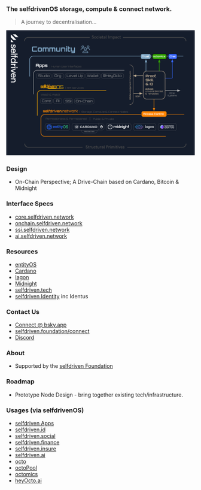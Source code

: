 
### The selfdrivenOS storage, compute &amp; connect network.

> A journey to decentralisation...

<a href="/images/selfdriven-network-stack-dark.png" target="_blank" class="text-decoration-none">
    <img src="/images/selfdriven-network-stack-dark.png" class="img-responsive rounded img-fluid">
</a>

### Design
- On-Chain Perspective; A Drive-Chain based on Cardano, Bitcoin & Midnight

### Interface Specs
- [core.selfdriven.network](https://docs.google.com/document/d/1HIVARxf_lxR7xpVL0u-zYLMMwDEepaDesblXPrWUlQ4)
- [onchain.selfdriven.network](https://docs.google.com/document/d/1g1XPtfjw5grLjewrJKt0u1pnLm3dBesdunlmUD_T1LA)
- [ssi.selfdriven.network](https://docs.google.com/document/d/147cgmmFNtSNwSqpbixtCh-BSbUdqnTXd_z1Lna2YsZQ)
- [ai.selfdriven.network](https://docs.google.com/document/d/1pOM6McZqbgK9V-BRfAuMYi9M_j_PXsYhxwLAVFT5Qo4)

### Resources
- [entityOS](https://entityos.cloud)
- [Cardano](https://cardano.org)
- [Iagon](https://iagon.com)
- [Midnight](https://midnight.network)
- [selfdriven.tech](https://selfdriven.tech)
- [selfdriven Identity](https://selfdriven.id) inc Identus

### Contact Us
- [Connect @ bsky.app](https://bsky.app/profile/markbyers.selfdriven.social)
- [selfdriven.foundation/connect](https://selfdriven.foundation/connect)
- [Discord](https://discord.gg/hGREt58wqW)

### About
- Supported by the [selfdriven Foundation](https://selfdriven.foundation)

### Roadmap
- Prototype Node Design - bring together existing tech/infrastructure.

### Usages (via selfdrivenOS)
- [selfdriven Apps](https://selfdriven.foundation/apps)
- [selfdriven.id](https://selfdriven.id)
- [selfdriven.social](https://selfdriven.social)
- [selfdriven.finance](https://selfdriven.finance)
- [selfdriven.insure](https://selfdriven.insure)
- [selfdriven.ai](https://selfdriven.ai)
- [octo](http://selfdriven.foundation/octo)
- [octoPool](https://github.com/selfdriven-foundation/octo/tree/main/octopool)
- [octomics](https://selfdriven.foundation/octomics)
- [heyOcto.ai](http://heyocto.ai)
